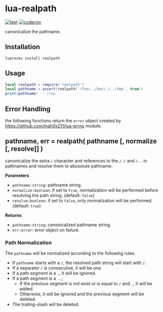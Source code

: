 # lua-realpath

[![test](https://github.com/mah0x211/lua-realpath/actions/workflows/test.yml/badge.svg)](https://github.com/mah0x211/lua-realpath/actions/workflows/test.yml)
[![codecov](https://codecov.io/gh/mah0x211/lua-realpath/branch/master/graph/badge.svg)](https://codecov.io/gh/mah0x211/lua-realpath)

canonicalize the pathname.


## Installation

```
luarocks install realpath
```

## Usage

```lua
local realpath = require('realpath')
local pathname = assert(realpath('/foo/../bar/./../tmp', true))
print(pathname) -- /tmp
```

## Error Handling

the following functions return the `error` object created by https://github.com/mah0x211/lua-errno module.


## pathname, err = realpath( pathname [, normalize [, resolve]] )

canonicalize the extra `/` character and references to the `/./` and `/..` in pathnames and resolve them to abosolute pathname.

**Parameters**

- `pathname:string`: pathname string.
- `normalize:boolean`: if set to `true`, normalization will be performed before resolving the path string. (default: `false`)
- `resolve:boolean`: if set to `false`, only normalization will be performed. (default: `true`)

**Returns**

- `pathname:string`: canonicalized pathname string.
- `err:error`: error object on failure.


### Path Normalization

The `pathname` will be normalized according to the following rules.

- If `pathname` starts with a `/`, the resolved path string will start with `/`.
- If a separator `/` is consecutive, it will be one.
- If a path segment is a `.`, it will be ignored.
- If a path segment is a `..`;
  - If the previous segment is not exist or is equal to `/` and `.`, it will be added.
  - Otherwise, it will be ignored and the previous segment will be deleted.
- The trailing-slash will be deleted.
